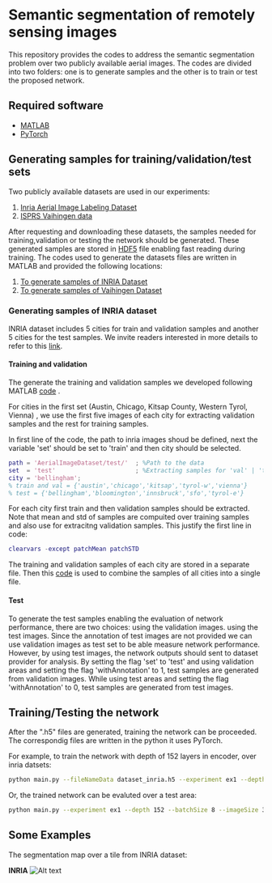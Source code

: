# Semantic segmentation of remotely sensing images
This repository provides the codes to address the semantic segmentation problem over two publicly available aerial images.
The codes are divided into two folders: one is to generate samples and the other is to train or test the proposed network.

## Required software
- [MATLAB](https://www.mathworks.com/)
- [PyTorch](https://pytorch.org/)

## Generating samples for training/validation/test sets
Two publicly available datasets are used in our experiments:

1. [Inria Aerial Image Labeling Dataset](https://project.inria.fr/aerialimagelabeling/)
2. [ISPRS Vaihingen data](http://www2.isprs.org/commissions/comm3/wg4/2d-sem-label-vaihingen.html)

After requesting and downloading these datasets, the samples needed for training,validation or testing the network should be generated. These generated samples are stored in [HDF5](https://en.wikipedia.org/wiki/Hierarchical_Data_Format) file enabling fast reading during training.
The codes used to generate the datasets files are written in MATLAB and provided the following locations:
1. [To generate samples of INRIA Dataset](https://github.com/sinaghassemi/semanticSegmentation/blob/master/generatingSmples/GeneratingDataset_INRIA.m)
2. [To generate samples of Vaihingen Dataset](https://github.com/sinaghassemi/semanticSegmentation/blob/master/generatingSmples/GeneratingDataset_ISPRS.m)

### Generating samples of INRIA dataset
INRIA dataset includes 5 cities for train and validation samples and another 5 cities for the test samples.
We invite readers interested in more details to refer to this [link](https://project.inria.fr/aerialimagelabeling/contest/).



#### Training and validation
The generate the training and validation samples we developed following MATLAB [code](https://github.com/sinaghassemi/semanticSegmentation/blob/master/generatingSmples/GeneratingDataset_INRIA.m) .

For cities in the first set (Austin, Chicago, Kitsap County, Western Tyrol, Vienna) , we use the first five images of each city for extracting validation samples and the rest for training samples.

In first line of the code, the path to inria images shoud be defined, next the variable 'set' should be set to 'train' and then city should be selected. 

```matlab
path = 'AerialImageDataset/test/'  ; %Path to the data 
set  = 'test'                      ; %Extracting samples for 'val' | 'train' | 'test' set 
city = 'bellingham';                                           
% train and val = {'austin','chicago','kitsap','tyrol-w','vienna'}
% test = {'bellingham','bloomington','innsbruck','sfo','tyrol-e'}
```
For each city first train and then validation samples should be extracted.
Note that mean and std of samples are compuited over training samples and also use for extracitng validation samples.
This justify the first line in code:
```matlab
clearvars -except patchMean patchSTD
```
The training and validation samples of each city are stored in a separate file.
Then this [code](https://github.com/sinaghassemi/semanticSegmentation/blob/master/generatingSmples/combiningCitiesToADataset_inria.m)  is used to combine the samples of all cities into a single file.

#### Test

To generate the test samples enabling the evaluation of network performance, there are two choices: using the validation images. using the test images.
Since the annotation of test images are not provided we can use validation images as test set to be able measure network performance. However, by using test images, the network outputs should sent to dataset provider for analysis.
By setting the flag 'set' to 'test' and using validation areas and setting the flag 'withAnnotation' to 1, test samples are generated from validation images.
While using test areas and setting the flag 'withAnnotation' to 0, test samples are generated from test images.



## Training/Testing the network

After the ".h5" files are generated, training the network can be proceeded. The correspondig files are written in the python it uses PyTorch.

For example, to train the network with depth of 152 layers in encoder, over inria datsets:

```bash
python main.py --fileNameData dataset_inria.h5 --experiment ex1 --depth 152 --batchSize 16 --imageSize 360 --patchSize 256 --nChannelsIn 3 --nChannelsOut 2 --dataset inria  
```
Or, the trained network can be evaluted over a test area:
```bash
python main.py --experiment ex1 --depth 152 --batchSize 8 --imageSize 360 --patchSize 256 --nChannelsIn 3 --nChannelsOut 2 --dataset inria --testModule nets/trainedNetwork.pt --set test
```

## Some Examples

The segmentation map over a tile from INRIA dataset:

**INRIA**
![Alt text](images/prediction_allClasses_isprs_vaihingen11.tif)





